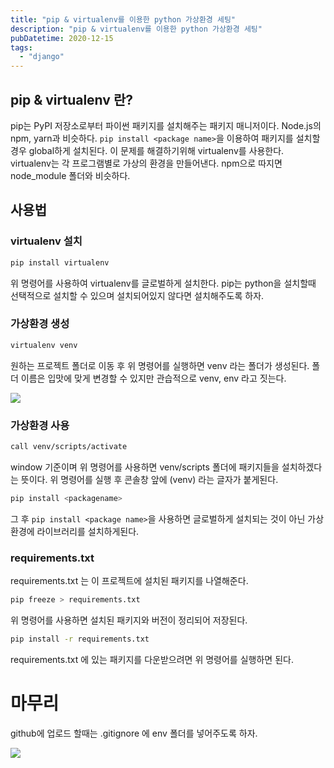 ```yaml
---
title: "pip & virtualenv를 이용한 python 가상환경 세팅"
description: "pip & virtualenv를 이용한 python 가상환경 세팅"
pubDatetime: 2020-12-15
tags:
  - "django"
---
```


## pip & virtualenv 란?

pip는 PyPI 저장소로부터 파이썬 패키지를 설치해주는 패키지 매니저이다.
Node.js의 npm, yarn과 비슷하다.
`pip install <package name>`을 이용하여 패키지를 설치할 경우 global하게 설치된다.
이 문제를 해결하기위해 virtualenv를 사용한다.
virtualenv는 각 프로그램별로 가상의 환경을 만들어낸다.
npm으로 따지면 node_module 폴더와 비슷하다.

## 사용법

### virtualenv 설치

```sh
pip install virtualenv
```

위 명령어를 사용하여 virtualenv를 글로벌하게 설치한다.
pip는 python을 설치할때 선택적으로 설치할 수 있으며 설치되어있지 않다면 설치해주도록 하자.

### 가상환경 생성

```sh
virtualenv venv
```

원하는 프로젝트 폴더로 이동 후 위 명령어를 실행하면 venv 라는 폴더가 생성된다.
폴더 이름은 입맛에 맞게 변경할 수 있지만 관습적으로 venv, env 라고 짓는다.

![](https://images.velog.io/images/hojin9622/post/59db840f-98c2-496f-9a90-fed4d224e328/list.png)

### 가상환경 사용

```sh
call venv/scripts/activate
```

window 기준이며 위 명령어를 사용하면 venv/scripts 폴더에 패키지들을 설치하겠다는 뜻이다.
위 명령어를 실행 후 콘솔창 앞에 (venv) 라는 글자가 붙게된다.

```sh
pip install <packagename>
```

그 후 `pip install <package name>`을 사용하면 글로벌하게 설치되는 것이 아닌 가상환경에 라이브러리를 설치하게된다.

### requirements.txt

requirements.txt 는 이 프로젝트에 설치된 패키지를 나열해준다.

```sh
pip freeze > requirements.txt
```

위 명령어를 사용하면 설치된 패키지와 버전이 정리되어 저장된다.

```sh
pip install -r requirements.txt
```

requirements.txt 에 있는 패키지를 다운받으려면 위 명령어를 실행하면 된다.

# 마무리

github에 업로드 할때는 .gitignore 에 env 폴더를 넣어주도록 하자.

![](https://images.velog.io/images/hojin9622/post/42cfca80-476b-485f-85ee-5c2d517f6486/gitignore.png)
